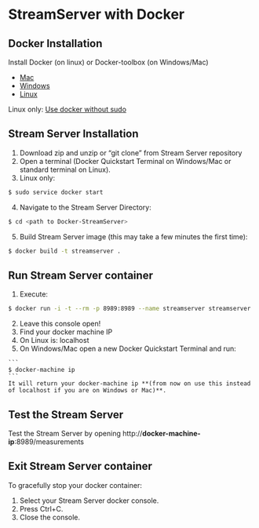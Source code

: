 # StreamServer with Docker

## Docker Installation

Install Docker (on linux) or Docker-toolbox (on Windows/Mac) 
  - [Mac](https://docs.docker.com/mac/step_one/)
  - [Windows](https://docs.docker.com/windows/step_one/)
  - [Linux](https://docs.docker.com/linux/step_one/)  

Linux only: [Use docker without sudo](http://askubuntu.com/a/477554)

## Stream Server Installation
1. Download zip and unzip or “git clone” from Stream Server repository
2. Open a terminal (Docker Quickstart Terminal on Windows/Mac or standard terminal on Linux).
3. Linux only:

  ```bash
  $ sudo service docker start
  ```
4. Navigate to the Stream Server Directory:

  ```bash
  $ cd <path to Docker-StreamServer>
  ```
5. Build Stream Server image (this may take a few minutes the first time):

  ```bash
  $ docker build -t streamserver .
  ```


## Run Stream Server container
1. Execute:
  ```bash
  $ docker run -i -t --rm -p 8989:8989 --name streamserver streamserver
  ```
2. Leave this console open!
3. Find your docker machine IP
  1. On Linux is: localhost
  2. On Windows/Mac open a new Docker Quickstart Terminal and run:
  
    ```
    $ docker-machine ip
    ```
    It will return your docker-machine ip **(from now on use this instead of localhost if you are on Windows or Mac)**.

## Test the Stream Server
Test the Stream Server by opening http://**docker-machine-ip**:8989/measurements


## Exit Stream Server container
To gracefully stop your docker container:

1. Select your Stream Server docker console.
2. Press Ctrl+C.
3. Close the console.





